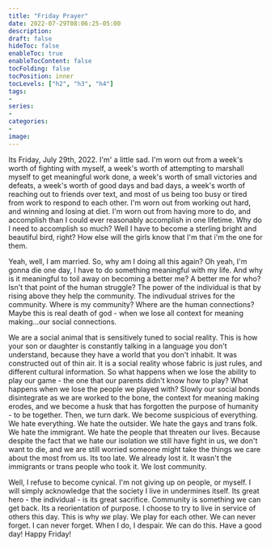 ```yaml
---
title: "Friday Prayer"
date: 2022-07-29T08:06:25-05:00
description:
draft: false
hideToc: false
enableToc: true
enableTocContent: false
tocFolding: false
tocPosition: inner
tocLevels: ["h2", "h3", "h4"]
tags:
-
series:
-
categories:
-
image:
---
```

Its Friday, July 29th, 2022.  I'm' a little sad.  I'm worn out from a week's worth of fighting with myself, a week's worth of attempting to marshall myself to get meaningful work done, a week's worth of small victories and defeats, a week's worth of good days and bad days, a week's worth of reaching out to friends over text, and most of us being too busy or tired from work to respond to each other.  I'm worn out from working out hard, and winning and losing at diet.  I'm worn out from having more to do, and accomplish than I could ever reasonably accomplish in one lifetime.   Why do I need to accomplish so much?  Well I have to become a sterling bright and beautiful bird, right?  How else will the girls know that I'm that i'm the one for them.
 
Yeah, well, I am married.  So, why am I doing all this again?  Oh yeah, I'm gonna die one day, I have to do something meaningful with my life.  And why is it meaningful to toil away on becoming a better me?  A better me for who? Isn't that point of the human struggle?  The power of the individual is that by rising above they help the community.  The indivudual strives for the community.  Where is my community?  Where are the human connections?  Maybe this is real death of god - when we lose all context for meaning making...our social connections.  

We are a social animal that is sensitively tuned to social reality.  This is how your son or daughter is constantly talking in a language you don't understand, because they have a world that you don't inhabit.  It was constructed out of thin air.  It is a social reality whose fabric is just rules, and different cultural information. So what happens when we lose the ability to play our game - the one that our parents didn't know how to play?  What happens when we lose the people we played with? Slowly our social bonds disintegrate as we are worked to the bone, the context for meaning making erodes, and we become a husk that has forgotten the purpose of humanity - to be together.  Then, we turn dark.  We become suspicious of everything.  We hate everything.  We hate the outsider.  We hate the gays and trans folk.  We hate the immigrant.  We hate the people that threaten our lives.  Because despite the fact that we hate our isolation we still have fight in us, we don't want to die, and we are still worried someone might take the things we care about the most from us.  Its too late.  We already lost it. It wasn't the immigrants or trans people who took it.  We lost community. 

Well, I refuse to become cynical.  I'm not giving up on people, or myself.  I will simply acknowledge that the society I live in undermines itself.  Its great hero - the individual - is its great sacrifice.  Community is something we can get back.  Its a reorientation of purpose.  I choose to try to live in service of others this day. This is why *we* play.  We play for each other.  We can never forget.  I can never forget.  When I do, I despair. We can do this.  Have a good day!  Happy Friday!